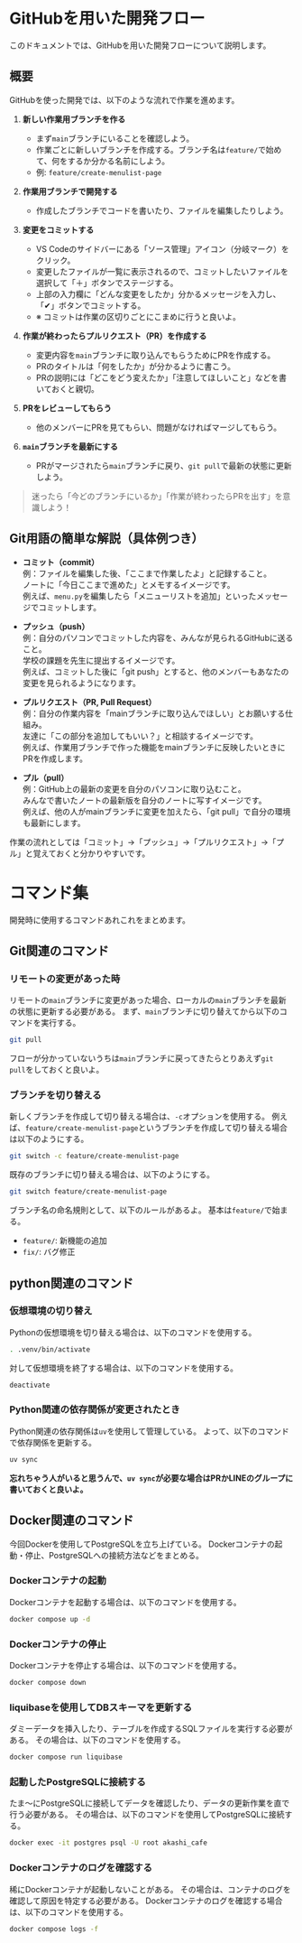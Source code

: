 # GitHubを用いた開発フロー
このドキュメントでは、GitHubを用いた開発フローについて説明します。

## 概要
GitHubを使った開発では、以下のような流れで作業を進めます。

1. **新しい作業用ブランチを作る**
    - まず`main`ブランチにいることを確認しよう。
    - 作業ごとに新しいブランチを作成する。ブランチ名は`feature/`で始めて、何をするか分かる名前にしよう。
    - 例: `feature/create-menulist-page`

2. **作業用ブランチで開発する**
    - 作成したブランチでコードを書いたり、ファイルを編集したりしよう。

3. **変更をコミットする**
    - VS Codeのサイドバーにある「ソース管理」アイコン（分岐マーク）をクリック。
    - 変更したファイルが一覧に表示されるので、コミットしたいファイルを選択して「＋」ボタンでステージする。
    - 上部の入力欄に「どんな変更をしたか」分かるメッセージを入力し、「✔」ボタンでコミットする。
    - ※ コミットは作業の区切りごとにこまめに行うと良いよ。

4. **作業が終わったらプルリクエスト（PR）を作成する**
    - 変更内容を`main`ブランチに取り込んでもらうためにPRを作成する。
    - PRのタイトルは「何をしたか」が分かるように書こう。
    - PRの説明には「どこをどう変えたか」「注意してほしいこと」などを書いておくと親切。

5. **PRをレビューしてもらう**
    - 他のメンバーにPRを見てもらい、問題がなければマージしてもらう。

6. **`main`ブランチを最新にする**
    - PRがマージされたら`main`ブランチに戻り、`git pull`で最新の状態に更新しよう。

> 迷ったら「今どのブランチにいるか」「作業が終わったらPRを出す」を意識しよう！


## Git用語の簡単な解説（具体例つき）

- **コミット（commit）**  
    例：ファイルを編集した後、「ここまで作業したよ」と記録すること。  
    ノートに「今日ここまで進めた」とメモするイメージです。  
    例えば、`menu.py`を編集したら「メニューリストを追加」といったメッセージでコミットします。

- **プッシュ（push）**  
    例：自分のパソコンでコミットした内容を、みんなが見られるGitHubに送ること。  
    学校の課題を先生に提出するイメージです。  
    例えば、コミットした後に「git push」とすると、他のメンバーもあなたの変更を見られるようになります。

- **プルリクエスト（PR, Pull Request）**  
    例：自分の作業内容を「mainブランチに取り込んでほしい」とお願いする仕組み。  
    友達に「この部分を追加してもいい？」と相談するイメージです。  
    例えば、作業用ブランチで作った機能をmainブランチに反映したいときにPRを作成します。

- **プル（pull）**  
    例：GitHub上の最新の変更を自分のパソコンに取り込むこと。  
    みんなで書いたノートの最新版を自分のノートに写すイメージです。  
    例えば、他の人がmainブランチに変更を加えたら、「git pull」で自分の環境も最新にします。

作業の流れとしては「コミット」→「プッシュ」→「プルリクエスト」→「プル」と覚えておくと分かりやすいです。

# コマンド集
開発時に使用するコマンドあれこれをまとめます。

## Git関連のコマンド
### リモートの変更があった時
リモートの`main`ブランチに変更があった場合、ローカルの`main`ブランチを最新の状態に更新する必要がある。
まず、`main`ブランチに切り替えてから以下のコマンドを実行する。
```bash
git pull
```

フローが分かっていないうちは`main`ブランチに戻ってきたらとりあえず`git pull`をしておくと良いよ。

### ブランチを切り替える
新しくブランチを作成して切り替える場合は、`-c`オプションを使用する。
例えば、`feature/create-menulist-page`というブランチを作成して切り替える場合は以下のようにする。
```bash
git switch -c feature/create-menulist-page
```

既存のブランチに切り替える場合は、以下のようにする。
```bash
git switch feature/create-menulist-page
```

ブランチ名の命名規則として、以下のルールがあるよ。
基本は`feature/`で始まる。
- `feature/`: 新機能の追加
- `fix/`: バグ修正

## python関連のコマンド
### 仮想環境の切り替え
Pythonの仮想環境を切り替える場合は、以下のコマンドを使用する。
```bash
. .venv/bin/activate
```

対して仮想環境を終了する場合は、以下のコマンドを使用する。
```bash
deactivate
```

### Python関連の依存関係が変更されたとき
Python関連の依存関係は`uv`を使用して管理している。
よって、以下のコマンドで依存関係を更新する。
```bash
uv sync
```

**忘れちゃう人がいると思うんで、`uv sync`が必要な場合はPRかLINEのグループに書いておくと良いよ。**

## Docker関連のコマンド
今回Dockerを使用してPostgreSQLを立ち上げている。
Dockerコンテナの起動・停止、PostgreSQLへの接続方法などをまとめる。

### Dockerコンテナの起動
Dockerコンテナを起動する場合は、以下のコマンドを使用する。
```bash
docker compose up -d
```

### Dockerコンテナの停止
Dockerコンテナを停止する場合は、以下のコマンドを使用する。
```bash
docker compose down
```

### liquibaseを使用してDBスキーマを更新する
ダミーデータを挿入したり、テーブルを作成するSQLファイルを実行する必要がある。
その場合は、以下のコマンドを使用する。
```bash
docker compose run liquibase
```

### 起動したPostgreSQLに接続する
たま～にPostgreSQLに接続してデータを確認したり、データの更新作業を直で行う必要がある。
その場合は、以下のコマンドを使用してPostgreSQLに接続する。
```bash
docker exec -it postgres psql -U root akashi_cafe
```

### Dockerコンテナのログを確認する
稀にDockerコンテナが起動しないことがある。
その場合は、コンテナのログを確認して原因を特定する必要がある。
Dockerコンテナのログを確認する場合は、以下のコマンドを使用する。
```bash
docker compose logs -f
```
